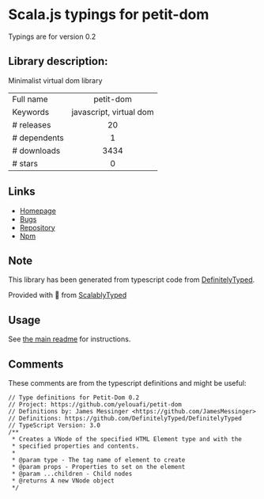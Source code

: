 
# Scala.js typings for petit-dom

Typings are for version 0.2

## Library description:
Minimalist virtual dom library

|                    |                 |
| ------------------ | :-------------: |
| Full name          | petit-dom |
| Keywords           | javascript, virtual dom |
| # releases         | 20 |
| # dependents       | 1 |
| # downloads        | 3434 |
| # stars            | 0 |

## Links
- [Homepage](https://github.com/yelouafi/petit-dom#readme)
- [Bugs](https://github.com/yelouafi/petit-dom/issues)
- [Repository](https://github.com/yelouafi/petit-dom)
- [Npm](https://www.npmjs.com/package/petit-dom)
    


## Note
This library has been generated from typescript code from [DefinitelyTyped](https://definitelytyped.org).

Provided with :purple_heart: from [ScalablyTyped](https://github.com/oyvindberg/ScalablyTyped)

## Usage
See [the main readme](../../readme.md) for instructions.

## Comments

These comments are from the typescript definitions and might be useful:
```
// Type definitions for Petit-Dom 0.2
// Project: https://github.com/yelouafi/petit-dom
// Definitions by: James Messinger <https://github.com/JamesMessinger>
// Definitions: https://github.com/DefinitelyTyped/DefinitelyTyped
// TypeScript Version: 3.0
/**
 * Creates a VNode of the specified HTML Element type and with the
 * specified properties and contents.
 *
 * @param type - The tag name of element to create
 * @param props - Properties to set on the element
 * @param ...children - Child nodes
 * @returns A new VNode object
 */

```

